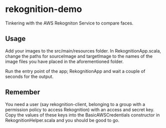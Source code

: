 # rekognition-demo
Tinkering with the AWS Rekogniton Service to compare faces.

## Usage
Add your images to the src/main/resources folder. In RekognitionApp.scala, change the paths for sourceImage and targetImage to the names of the image files you have placed in the aforementioned folder.

Run the entry point of the app; RekognitionApp and wait a couple of seconds for the output.

## Remember
You need a user (say rekognition-client, belonging to a group with a permission policy to access Rekognition) with an access and secret key. Copy the values of these keys into the BasicAWSCredentials constructor in RekognitionHelper.scala and you should be good to go.
